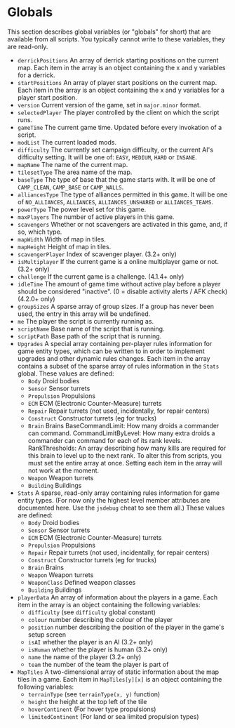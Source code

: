 # Globals

This section describes global variables (or "globals" for short) that are available from all scripts.
You typically cannot write to these variables, they are read-only.

* `derrickPositions` An array of derrick starting positions on the current map.
  Each item in the array is an object containing the x and y variables for a derrick.
* `startPositions` An array of player start positions on the current map.
  Each item in the array is an object containing the x and y variables for a player start position.
* `version` Current version of the game, set in `major.minor` format.
* `selectedPlayer` The player controlled by the client on which the script runs.
* `gameTime` The current game time. Updated before every invokation of a script.
* `modList` The current loaded mods.
* `difficulty` The currently set campaign difficulty, or the current AI's difficulty setting.
  It will be one of: `EASY`, `MEDIUM`, `HARD` or `INSANE`.
* `mapName` The name of the current map.
* `tilesetType` The area name of the map.
* `baseType` The type of base that the game starts with. It will be one of `CAMP_CLEAN`, `CAMP_BASE` or `CAMP_WALLS`.
* `alliancesType` The type of alliances permitted in this game. It will be one of `NO_ALLIANCES`, `ALLIANCES`, `ALLIANCES_UNSHARED` or `ALLIANCES_TEAMS`.
* `powerType` The power level set for this game.
* `maxPlayers` The number of active players in this game.
* `scavengers` Whether or not scavengers are activated in this game, and, if so, which type.
* `mapWidth` Width of map in tiles.
* `mapHeight` Height of map in tiles.
* `scavengerPlayer` Index of scavenger player. (3.2+ only)
* `isMultiplayer` If the current game is a online multiplayer game or not. (3.2+ only)
* `challenge` If the current game is a challenge. (4.1.4+ only)
* `idleTime` The amount of game time without active play before a player should be considered "inactive". (0 = disable activity alerts / AFK check) (4.2.0+ only)
* `groupSizes` A sparse array of group sizes. If a group has never been used, the entry in this array will be undefined.
* `me` The player the script is currently running as.
* `scriptName` Base name of the script that is running.
* `scriptPath` Base path of the script that is running.
* `Upgrades` A special array containing per-player rules information for game entity types,
  which can be written to in order to implement upgrades and other dynamic rules changes.
  Each item in the array contains a subset of the sparse array of rules information in the `Stats` global.
  These values are defined:
  * `Body` Droid bodies
  * `Sensor` Sensor turrets
  * `Propulsion` Propulsions
  * `ECM` ECM (Electronic Counter-Measure) turrets
  * `Repair` Repair turrets (not used, incidentally, for repair centers)
  * `Construct` Constructor turrets (eg for trucks)
  * `Brain` Brains
    BaseCommandLimit: How many droids a commander can command.
    CommandLimitByLevel: How many extra droids a commander can command for each of its rank levels.
    RankThresholds: An array describing how many kills are required for this brain to level up to the next rank.
    To alter this from scripts, you must set the entire array at once. Setting each item in the array will not work at the moment.
  * `Weapon` Weapon turrets
  * `Building` Buildings
* `Stats` A sparse, read-only array containing rules information for game entity types.
  (For now only the highest level member attributes are documented here. Use the `jsdebug` cheat to see them all.)
  These values are defined:
  * `Body` Droid bodies
  * `Sensor` Sensor turrets
  * `ECM` ECM (Electronic Counter-Measure) turrets
  * `Propulsion` Propulsions
  * `Repair` Repair turrets (not used, incidentally, for repair centers)
  * `Construct` Constructor turrets (eg for trucks)
  * `Brain` Brains
  * `Weapon` Weapon turrets
  * `WeaponClass` Defined weapon classes
  * `Building` Buildings
* `playerData` An array of information about the players in a game.
  Each item in the array is an object containing the following variables:
  * `difficulty` (see `difficulty` global constant)
  * `colour` number describing the colour of the player
  * `position` number describing the position of the player in the game's setup screen
  * `isAI` whether the player is an AI (3.2+ only)
  * `isHuman` whether the player is human (3.2+ only)
  * `name` the name of the player (3.2+ only)
  * `team` the number of the team the player is part of
* `MapTiles` A two-dimensional array of static information about the map tiles in a game.
  Each item in `MapTiles[y][x]` is an object containing the following variables:
  * `terrainType` (see `terrainType(x, y)` function)
  * `height` the height at the top left of the tile
  * `hoverContinent` (For hover type propulsions)
  * `limitedContinent` (For land or sea limited propulsion types)
